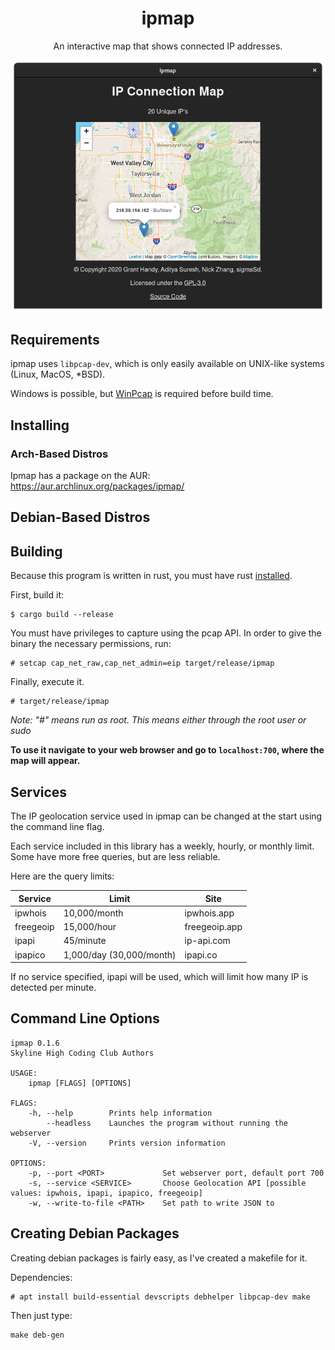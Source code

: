 <h1 align="center">ipmap</h1>

<p align="center">An interactive map that shows connected IP addresses.</p>
<p align="center"><img src=data/screenshot.png></p>

## Requirements 
ipmap uses `libpcap-dev`, which is only easily available on UNIX-like systems (Linux, MacOS, *BSD).

Windows is possible, but [WinPcap](https://github.com/ebfull/pcap#windows) is required before build time.
## Installing 

### Arch-Based Distros
Ipmap has a package on the AUR:
https://aur.archlinux.org/packages/ipmap/

## Debian-Based Distros

## Building
Because this program is written in rust, you must have rust [installed](https://www.rust-lang.org/tools/install).

First, build it:
```
$ cargo build --release
```

You must have privileges to capture using the pcap API. In order to give the binary the necessary permissions, run:
```
# setcap cap_net_raw,cap_net_admin=eip target/release/ipmap
```

Finally, execute it.
```
# target/release/ipmap
```
*Note: "#" means run as root. This means either through the root user or sudo*

**To use it navigate to your web browser and go to `localhost:700`, where the map will appear.**

## Services
The IP geolocation service used in ipmap can be changed at the start using the command line flag.

Each service included in this library has a weekly, hourly, or monthly limit.
Some have more free queries, but are less reliable.

Here are the query limits:

| Service       | Limit                     | Site          |
| ---------     | ------------------------- | ------------- |
| ipwhois       | 10,000/month              | ipwhois.app   |
| freegeoip     | 15,000/hour               | freegeoip.app |
| ipapi         | 45/minute                 | ip-api.com    |
| ipapico       | 1,000/day (30,000/month)  | ipapi.co      |

If no service specified, ipapi will be used, which will limit how many IP is detected per minute.

## Command Line Options
```
ipmap 0.1.6
Skyline High Coding Club Authors

USAGE:
    ipmap [FLAGS] [OPTIONS]

FLAGS:
    -h, --help        Prints help information
        --headless    Launches the program without running the webserver
    -V, --version     Prints version information

OPTIONS:
    -p, --port <PORT>             Set webserver port, default port 700
    -s, --service <SERVICE>       Choose Geolocation API [possible values: ipwhois, ipapi, ipapico, freegeoip]
    -w, --write-to-file <PATH>    Set path to write JSON to
```

## Creating Debian Packages
Creating debian packages is fairly easy, as I've created a makefile for it.

Dependencies:
```
# apt install build-essential devscripts debhelper libpcap-dev make
```

Then just type:
```
make deb-gen
```
